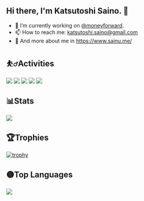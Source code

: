 ## Hi there, I'm Katsutoshi Saino. 👋

- 🔭 I’m currently working on [@moneyforward](https://github.com/moneyforward).
- 📫 How to reach me: katsutoshi.saino@gmail.com
- 👀 And more about me in https://www.sainu.me/

## ⛹️‍♂️Activities

![](http://github-profile-summary-cards.vercel.app/api/cards/profile-details?username=sainu&theme=github)
![](http://github-profile-summary-cards.vercel.app/api/cards/repos-per-language?username=sainu&theme=github)
![](http://github-profile-summary-cards.vercel.app/api/cards/most-commit-language?username=sainu&theme=github)
![](http://github-profile-summary-cards.vercel.app/api/cards/stats?username=sainu&theme=github)
![](http://github-profile-summary-cards.vercel.app/api/cards/productive-time?username=sainu&theme=github&utcOffset=8)

## 📊Stats
![](https://github-readme-stats.vercel.app/api?username=sainu&count_private=true&show_icons=true)<br>

## 🏆Trophies
[![trophy](https://github-profile-trophy.vercel.app/?username=sainu&row=2&column=4)](https://github.com/ryo-ma/github-profile-trophy)<br>

## 🟡Top Languages
![](https://github-readme-stats.vercel.app/api/top-langs/?username=sainu)
